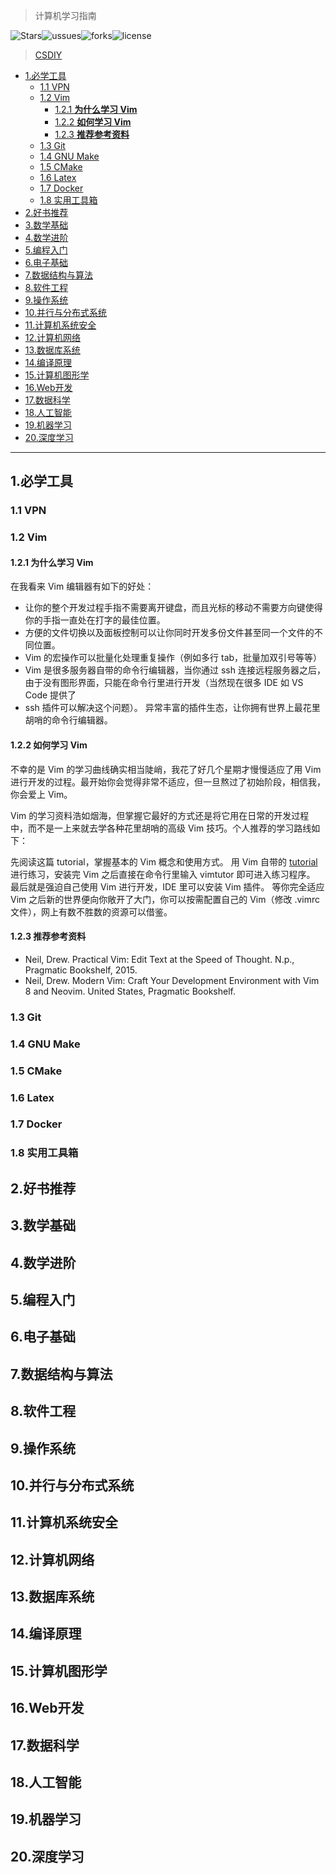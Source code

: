 > 计算机学习指南



![Stars](https://img.shields.io/github/stars/PKUFlyingPig/cs-self-learning)![ussues](https://img.shields.io/github/issues/pkuflyingpig/cs-self-learning)![forks](https://img.shields.io/github/forks/pkuflyingpig/cs-self-learning)![license](https://img.shields.io/github/license/pkuflyingpig/cs-self-learning)



> [CSDIY](https://csdiy.wiki/)



- [1.必学工具](#1必学工具)
  - [1.1 VPN](#11-vpn)
  - [1.2 Vim](#12-vim)
    - [1.2.1 **为什么学习 Vim**](#121-为什么学习-vim)
    - [1.2.2 **如何学习 Vim**](#122-如何学习-vim)
    - [1.2.3 **推荐参考资料**](#123-推荐参考资料)
  - [1.3 Git](#13-git)
  - [1.4 GNU Make](#14-gnu-make)
  - [1.5 CMake](#15-cmake)
  - [1.6 Latex](#16-latex)
  - [1.7 Docker](#17-docker)
  - [1.8 实用工具箱](#18-实用工具箱)
- [2.好书推荐](#2好书推荐)
- [3.数学基础](#3数学基础)
- [4.数学进阶](#4数学进阶)
- [5.编程入门](#5编程入门)
- [6.电子基础](#6电子基础)
- [7.数据结构与算法](#7数据结构与算法)
- [8.软件工程](#8软件工程)
- [9.操作系统](#9操作系统)
- [10.并行与分布式系统](#10并行与分布式系统)
- [11.计算机系统安全](#11计算机系统安全)
- [12.计算机网络](#12计算机网络)
- [13.数据库系统](#13数据库系统)
- [14.编译原理](#14编译原理)
- [15.计算机图形学](#15计算机图形学)
- [16.Web开发](#16web开发)
- [17.数据科学](#17数据科学)
- [18.人工智能](#18人工智能)
- [19.机器学习](#19机器学习)
- [20.深度学习](#20深度学习)

---

## 1.必学工具

### 1.1 VPN


### 1.2 Vim

#### 1.2.1 **为什么学习 Vim**
在我看来 Vim 编辑器有如下的好处：

* 让你的整个开发过程手指不需要离开键盘，而且光标的移动不需要方向键使得你的手指一直处在打字的最佳位置。
* 方便的文件切换以及面板控制可以让你同时开发多份文件甚至同一个文件的不同位置。
* Vim 的宏操作可以批量化处理重复操作（例如多行 tab，批量加双引号等等）
* Vim 是很多服务器自带的命令行编辑器，当你通过 ssh 连接远程服务器之后，由于没有图形界面，只能在命令行里进行开发（当然现在很多 IDE 如 VS Code 提供了 
* ssh 插件可以解决这个问题）。
异常丰富的插件生态，让你拥有世界上最花里胡哨的命令行编辑器。

#### 1.2.2 **如何学习 Vim**

不幸的是 Vim 的学习曲线确实相当陡峭，我花了好几个星期才慢慢适应了用 Vim 进行开发的过程。最开始你会觉得非常不适应，但一旦熬过了初始阶段，相信我，你会爱上 Vim。

Vim 的学习资料浩如烟海，但掌握它最好的方式还是将它用在日常的开发过程中，而不是一上来就去学各种花里胡哨的高级 Vim 技巧。个人推荐的学习路线如下：

先阅读这篇 tutorial，掌握基本的 Vim 概念和使用方式。
用 Vim 自带的 [tutorial](https://missing.csail.mit.edu/2020/editors/) 进行练习，安装完 Vim 之后直接在命令行里输入 vimtutor 即可进入练习程序。
最后就是强迫自己使用 Vim 进行开发，IDE 里可以安装 Vim 插件。
等你完全适应 Vim 之后新的世界便向你敞开了大门，你可以按需配置自己的 Vim（修改 .vimrc 文件），网上有数不胜数的资源可以借鉴。


#### 1.2.3 **推荐参考资料**
* Neil, Drew. Practical Vim: Edit Text at the Speed of Thought. N.p., Pragmatic Bookshelf, 2015.
* Neil, Drew. Modern Vim: Craft Your Development Environment with Vim 8 and Neovim. United States, Pragmatic Bookshelf.
### 1.3 Git


### 1.4 GNU Make


### 1.5 CMake


### 1.6 Latex


### 1.7 Docker

### 1.8 实用工具箱

## 2.好书推荐



## 3.数学基础



## 4.数学进阶


## 5.编程入门


## 6.电子基础


## 7.数据结构与算法



## 8.软件工程



## 9.操作系统


## 10.并行与分布式系统


## 11.计算机系统安全


## 12.计算机网络


## 13.数据库系统


## 14.编译原理


## 15.计算机图形学


## 16.Web开发


## 17.数据科学


## 18.人工智能

## 19.机器学习


## 20.深度学习

